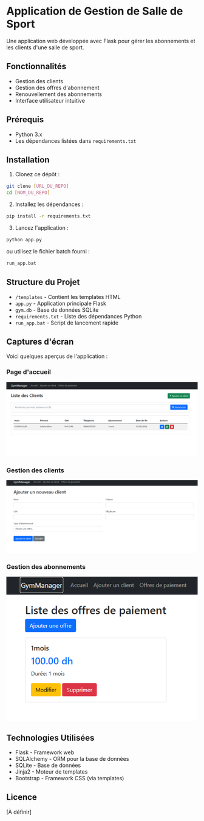 # Application de Gestion de Salle de Sport

Une application web développée avec Flask pour gérer les abonnements et les clients d'une salle de sport.

## Fonctionnalités

- Gestion des clients
- Gestion des offres d'abonnement
- Renouvellement des abonnements
- Interface utilisateur intuitive

## Prérequis

- Python 3.x
- Les dépendances listées dans `requirements.txt`

## Installation

1. Clonez ce dépôt :
```bash
git clone [URL_DU_REPO]
cd [NOM_DU_REPO]
```

2. Installez les dépendances :
```bash
pip install -r requirements.txt
```

3. Lancez l'application :
```bash
python app.py
```
ou utilisez le fichier batch fourni :
```bash
run_app.bat
```

## Structure du Projet

- `/templates` - Contient les templates HTML
- `app.py` - Application principale Flask
- `gym.db` - Base de données SQLite
- `requirements.txt` - Liste des dépendances Python
- `run_app.bat` - Script de lancement rapide

## Captures d'écran

Voici quelques aperçus de l'application :

### Page d'accueil
![Page d'accueil](screenshots/home.png)

### Gestion des clients
![Liste des clients](screenshots/clients.png)

### Gestion des abonnements
![Gestion des abonnements](screenshots/abonnements.png)

## Technologies Utilisées

- Flask - Framework web
- SQLAlchemy - ORM pour la base de données
- SQLite - Base de données
- Jinja2 - Moteur de templates
- Bootstrap - Framework CSS (via templates)

## Licence

[À définir]
